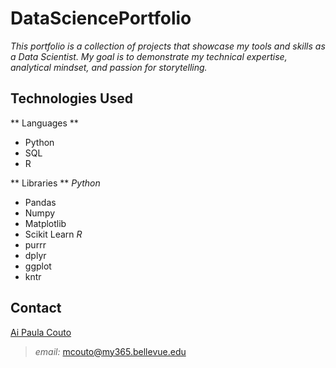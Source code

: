 # DataSciencePortfolio
_This portfolio is a collection of projects that showcase my tools and skills as a Data Scientist. My goal is to demonstrate my technical expertise, analytical mindset, and passion for storytelling._

## Technologies Used
** Languages **
- Python
- SQL
- R

** Libraries **
_Python_
- Pandas
- Numpy
- Matplotlib
- Scikit Learn
_R_
- purrr
- dplyr
- ggplot
- kntr

## Contact
[Ai Paula Couto](https://www.linkedin.com/in/aipaulacouto/)
> *email:* mcouto@my365.bellevue.edu






